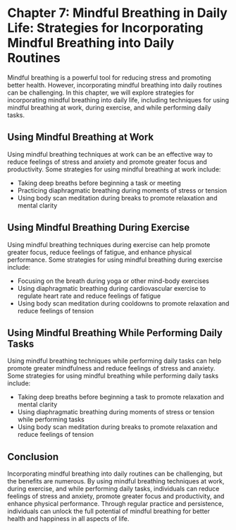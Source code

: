 Chapter 7: Mindful Breathing in Daily Life: Strategies for Incorporating Mindful Breathing into Daily Routines
==============================================================================================================

Mindful breathing is a powerful tool for reducing stress and promoting better health. However, incorporating mindful breathing into daily routines can be challenging. In this chapter, we will explore strategies for incorporating mindful breathing into daily life, including techniques for using mindful breathing at work, during exercise, and while performing daily tasks.

Using Mindful Breathing at Work
-------------------------------

Using mindful breathing techniques at work can be an effective way to reduce feelings of stress and anxiety and promote greater focus and productivity. Some strategies for using mindful breathing at work include:

* Taking deep breaths before beginning a task or meeting
* Practicing diaphragmatic breathing during moments of stress or tension
* Using body scan meditation during breaks to promote relaxation and mental clarity

Using Mindful Breathing During Exercise
---------------------------------------

Using mindful breathing techniques during exercise can help promote greater focus, reduce feelings of fatigue, and enhance physical performance. Some strategies for using mindful breathing during exercise include:

* Focusing on the breath during yoga or other mind-body exercises
* Using diaphragmatic breathing during cardiovascular exercise to regulate heart rate and reduce feelings of fatigue
* Using body scan meditation during cooldowns to promote relaxation and reduce feelings of tension

Using Mindful Breathing While Performing Daily Tasks
----------------------------------------------------

Using mindful breathing techniques while performing daily tasks can help promote greater mindfulness and reduce feelings of stress and anxiety. Some strategies for using mindful breathing while performing daily tasks include:

* Taking deep breaths before beginning a task to promote relaxation and mental clarity
* Using diaphragmatic breathing during moments of stress or tension while performing tasks
* Using body scan meditation during breaks to promote relaxation and reduce feelings of tension

Conclusion
----------

Incorporating mindful breathing into daily routines can be challenging, but the benefits are numerous. By using mindful breathing techniques at work, during exercise, and while performing daily tasks, individuals can reduce feelings of stress and anxiety, promote greater focus and productivity, and enhance physical performance. Through regular practice and persistence, individuals can unlock the full potential of mindful breathing for better health and happiness in all aspects of life.
